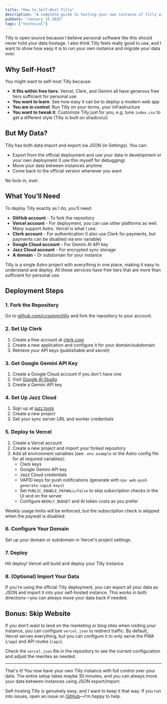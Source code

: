 ```yaml
---
title: "How to Self-Host Tilly"
description: "A complete guide to hosting your own instance of Tilly with full control over your data and infrastructure"
pubDate: "January 15 2025"
tags: ["technical"]
---
```


Tilly is open source because I believe personal software like this should never hold your data hostage. I also think Tilly feels really good to use, and I want to show how easy it is to run your own instance and migrate your data over.

## Why Self-Host?

You might want to self-host Tilly because:

- **It fits within free tiers**: Vercel, Clerk, and Gemini all have generous free tiers sufficient for personal use
- **You want to learn**: See how easy it can be to deploy a modern web app
- **You are in control**: Run Tilly on your terms, your infrastructure
- **You want to tweak it**: Customize Tilly just for you, e.g. tune `index.css` to get a different style (Tilly is built on shadcn/ui)

## But My Data?

Tilly has both data import and export via JSON (in Settings). You can:

- Export from the official deployment and use your data in development or your own deployment (I use this myself for debugging)
- Move your data between instances anytime
- Come back to the official version whenever you want

No lock-in, ever.

## What You'll Need

To deploy Tilly exactly as I do, you'll need:

- **GitHub account** - To fork the repository
- **Vercel account** - For deployment, you can use other platforms as well. Many support Astro. Vercel is what I use.
- **Clerk account** - For authentication (I also use Clerk for payments, but payments can be disabled via env variable)
- **Google Cloud account** - For Gemini AI API key
- **Jazz Cloud account** - For encrypted sync storage
- **A domain** - Or subdomain for your instance

Tilly is a single Astro project with everything in one place, making it easy to understand and deploy. All these services have free tiers that are more than sufficient for personal use.

## Deployment Steps

### 1. Fork the Repository

Go to [github.com/ccssmnn/tilly](https://github.com/ccssmnn/tilly) and fork the repository to your account.

### 2. Set Up Clerk

1. Create a free account at [clerk.com](https://clerk.com)
2. Create a new application and configure it for your domain/subdomain
3. Retrieve your API keys (publishable and secret)

### 3. Get Google Gemini API Key

1. Create a Google Cloud account if you don't have one
2. Visit [Google AI Studio](https://makersuite.google.com/app/apikey)
3. Create a Gemini API key

### 4. Set Up Jazz Cloud

1. Sign up at [jazz.tools](https://jazz.tools)
2. Create a new project
3. Get your sync server URL and worker credentials

### 5. Deploy to Vercel

1. Create a Vercel account
2. Create a new project and import your forked repository
3. Add all environment variables (see `.env.example` or the Astro config file for all required variables):
   - Clerk keys
   - Google Gemini API key
   - Jazz Cloud credentials
   - VAPID keys for push notifications (generate with `npx web-push generate-vapid-keys`)
   - Set `PUBLIC_ENABLE_PAYWALL=false` to skip subscription checks in the UI and on the server
   - Configure `WEEKLY_BUDGET` and AI token costs as you prefer

Weekly usage limits will be enforced, but the subscription check is skipped when the paywall is disabled.

### 6. Configure Your Domain

Set up your domain or subdomain in Vercel's project settings.

### 7. Deploy

Hit deploy! Vercel will build and deploy your Tilly instance.

### 8. (Optional) Import Your Data

If you're using the official Tilly deployment, you can export all your data as JSON and import it into your self-hosted instance. This works in both directions—you can always move your data back if needed.

## Bonus: Skip Website

If you don't want to land on the marketing or blog sites when visiting your instance, you can configure `vercel.json` to redirect traffic. By default, Vercel serves everything, but you can configure it to only serve the PWA (`/app`) and API routes (`/api`).

Check the `vercel.json` file in the repository to see the current configuration and adjust the rewrites as needed.

---

That's it! You now have your own Tilly instance with full control over your data. The entire setup takes maybe 30 minutes, and you can always move your data between instances using JSON export/import.

Self-hosting Tilly is genuinely easy, and I want to keep it that way. If you run into issues, open an issue on [GitHub](https://github.com/ccssmnn/tilly)—I'm happy to help.
